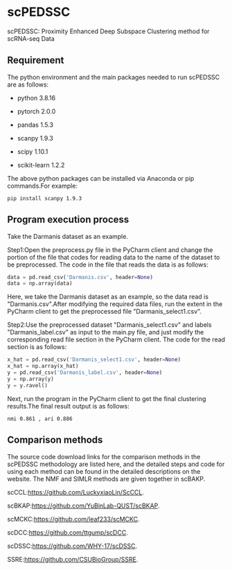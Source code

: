 # scPEDSSC
scPEDSSC: Proximity Enhanced Deep Subspace Clustering method for scRNA-seq Data 
## Requirement
The python environment and the main packages needed to run scPEDSSC are as follows:

* python 3.8.16

* pytorch 2.0.0

* pandas 1.5.3

* scanpy 1.9.3

* scipy 1.10.1

* scikit-learn 1.2.2

The above python packages can be installed via Anaconda or pip commands.For example:

```
pip install scanpy 1.9.3
```

## Program execution process 
Take the Darmanis dataset as an example. 

Step1:Open the preprocess.py file in the PyCharm client and change the portion of the file that codes for reading data to the name of the dataset to be preprocessed. The code in the file that reads the data is as follows:

```python
data = pd.read_csv('Darmanis.csv', header=None)
data = np.array(data)
```
Here, we take the Darmanis dataset as an example, so the data read is "Darmanis.csv".After modifying the required data files, run the extent in the PyCharm client to get the preprocessed file "Darmanis_select1.csv".

Step2:Use the preprocessed dataset "Darmanis_select1.csv" and labels "Darmanis_label.csv" as input to the main.py file, and just modify the corresponding read file section in the PyCharm client. The code for the read section is as follows:

```python
x_hat = pd.read_csv('Darmanis_select1.csv', header=None)
x_hat = np.array(x_hat)
y = pd.read_csv('Darmanis_label.csv', header=None)
y = np.array(y)
y = y.ravel()
```
Next, run the program in the PyCharm client to get the final clustering results.The final result output is as follows:

```
nmi 0.861 , ari 0.886
```


## Comparison methods
The source code download links for the comparison methods in the scPEDSSC methodology are listed here, and the detailed steps and code for using each method can be found in the detailed descriptions on the website. The NMF and SIMLR methods are given together in scBAKP.

scCCL:https://github.com/LuckyxiaoLin/ScCCL.

scBKAP:https://github.com/YuBinLab-QUST/scBKAP.

scMCKC:https://github.com/leaf233/scMCKC.

scDCC:https://github.com/ttgump/scDCC.

scDSSC:https://github.com/WHY-17/scDSSC.

SSRE:https://github.com/CSUBioGroup/SSRE.
